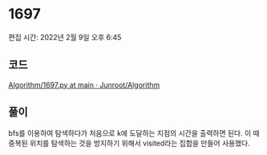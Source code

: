 # 1697

편집 시간: 2022년 2월 9일 오후 6:45

## 코드

[Algorithm/1697.py at main · Junroot/Algorithm](https://github.com/Junroot/Algorithm/blob/main/backjoon/1697.py)

## 풀이

bfs를 이용하여 탐색하다가 처음으로 k에 도달하는 지점의 시간을 출력하면 된다. 이 때 중복된 위치를 탐색하는 것을 방지하기 위해서 visited라는 집합을 만들어 사용했다.